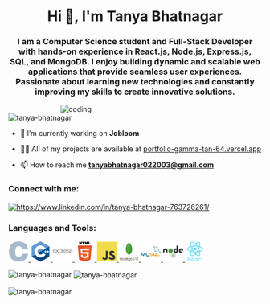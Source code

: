 <h1 align="center">Hi 👋, I'm Tanya Bhatnagar</h1>
<h3 align="center">I am a Computer Science student and Full-Stack Developer with hands-on experience in React.js, Node.js, Express.js, SQL, and MongoDB. I enjoy building dynamic and scalable web applications that provide seamless user experiences. Passionate about learning new technologies and constantly improving my skills to create innovative solutions.</h3>

<img align="right" alt="coding" width="400" src="https://media.tenor.com/IF2JdxzmyN4AAAAj/coding-girl.gif"> 

<p align="left"> <img src="https://komarev.com/ghpvc/?username=tanya-bhatnagar&label=Profile%20views&color=0e75b6&style=flat" alt="tanya-bhatnagar" /> </p>

- 🔭 I’m currently working on **Jobloom**

- 👨‍💻 All of my projects are available at [portfolio-gamma-tan-64.vercel.app](portfolio-gamma-tan-64.vercel.app)

- 📫 How to reach me **tanyabhatnagar022003@gmail.com**

<h3 align="left">Connect with me:</h3>
<p align="left">
<a href="https://linkedin.com/in/https://www.linkedin.com/in/tanya-bhatnagar-763726261/" target="blank"><img align="center" src="https://raw.githubusercontent.com/rahuldkjain/github-profile-readme-generator/master/src/images/icons/Social/linked-in-alt.svg" alt="https://www.linkedin.com/in/tanya-bhatnagar-763726261/" height="30" width="40" /></a>
</p>

<h3 align="left">Languages and Tools:</h3>
<p align="left"> <a href="https://www.cprogramming.com/" target="_blank" rel="noreferrer"> <img src="https://raw.githubusercontent.com/devicons/devicon/master/icons/c/c-original.svg" alt="c" width="40" height="40"/> </a> <a href="https://www.w3schools.com/cpp/" target="_blank" rel="noreferrer"> <img src="https://raw.githubusercontent.com/devicons/devicon/master/icons/cplusplus/cplusplus-original.svg" alt="cplusplus" width="40" height="40"/> </a> <a href="https://expressjs.com" target="_blank" rel="noreferrer"> <img src="https://raw.githubusercontent.com/devicons/devicon/master/icons/express/express-original-wordmark.svg" alt="express" width="40" height="40"/> </a> <a href="https://www.w3.org/html/" target="_blank" rel="noreferrer"> <img src="https://raw.githubusercontent.com/devicons/devicon/master/icons/html5/html5-original-wordmark.svg" alt="html5" width="40" height="40"/> </a> <a href="https://developer.mozilla.org/en-US/docs/Web/JavaScript" target="_blank" rel="noreferrer"> <img src="https://raw.githubusercontent.com/devicons/devicon/master/icons/javascript/javascript-original.svg" alt="javascript" width="40" height="40"/> </a> <a href="https://www.mongodb.com/" target="_blank" rel="noreferrer"> <img src="https://raw.githubusercontent.com/devicons/devicon/master/icons/mongodb/mongodb-original-wordmark.svg" alt="mongodb" width="40" height="40"/> </a> <a href="https://www.mysql.com/" target="_blank" rel="noreferrer"> <img src="https://raw.githubusercontent.com/devicons/devicon/master/icons/mysql/mysql-original-wordmark.svg" alt="mysql" width="40" height="40"/> </a> <a href="https://nodejs.org" target="_blank" rel="noreferrer"> <img src="https://raw.githubusercontent.com/devicons/devicon/master/icons/nodejs/nodejs-original-wordmark.svg" alt="nodejs" width="40" height="40"/> </a> <a href="https://reactjs.org/" target="_blank" rel="noreferrer"> <img src="https://raw.githubusercontent.com/devicons/devicon/master/icons/react/react-original-wordmark.svg" alt="react" width="40" height="40"/> </a> </p>

<p><img align="left" src="https://github-readme-stats.vercel.app/api/top-langs?username=tanya-bhatnagar&show_icons=true&locale=en&layout=compact" alt="tanya-bhatnagar" /></p>

<p>&nbsp;<img align="center" src="https://github-readme-stats.vercel.app/api?username=tanya-bhatnagar&show_icons=true&locale=en" alt="tanya-bhatnagar" /></p>

<p><img align="center" src="https://github-readme-streak-stats.herokuapp.com/?user=tanya-bhatnagar&" alt="tanya-bhatnagar" /></p>
